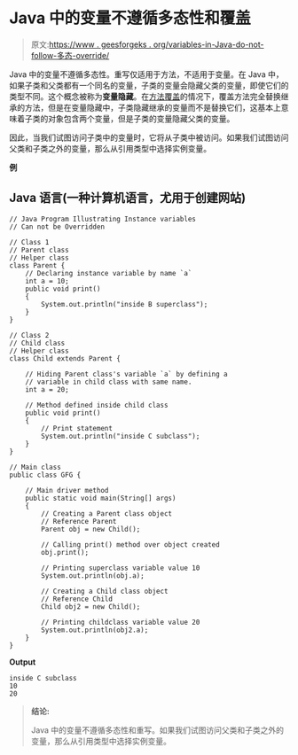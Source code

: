 # Java 中的变量不遵循多态性和覆盖

> 原文:[https://www . geesforgeks . org/variables-in-Java-do-not-follow-多态-override/](https://www.geeksforgeeks.org/variables-in-java-do-not-follow-polymorphism-and-overriding/)

Java 中的变量不遵循多态性。重写仅适用于方法，不适用于变量。在 Java 中，如果子类和父类都有一个同名的变量，子类的变量会隐藏父类的变量，即使它们的类型不同。这个概念被称为**变量隐藏**。在[方法覆盖](https://www.geeksforgeeks.org/overriding-in-java/)的情况下，覆盖方法完全替换继承的方法，但是在变量隐藏中，子类隐藏继承的变量而不是替换它们，这基本上意味着子类的对象包含两个变量，但是子类的变量隐藏父类的变量。

因此，当我们试图访问子类中的变量时，它将从子类中被访问。如果我们试图访问父类和子类之外的变量，那么从引用类型中选择实例变量。

**例**

## Java 语言(一种计算机语言，尤用于创建网站)

```
// Java Program Illustrating Instance variables
// Can not be Overridden

// Class 1
// Parent class
// Helper class
class Parent {
    // Declaring instance variable by name `a`
    int a = 10;
    public void print()
    {
        System.out.println("inside B superclass");
    }
}

// Class 2
// Child class
// Helper class
class Child extends Parent {

    // Hiding Parent class's variable `a` by defining a
    // variable in child class with same name.
    int a = 20;

    // Method defined inside child class
    public void print()
    {
        // Print statement
        System.out.println("inside C subclass");
    }
}

// Main class
public class GFG {

    // Main driver method
    public static void main(String[] args)
    {
        // Creating a Parent class object
        // Reference Parent
        Parent obj = new Child();

        // Calling print() method over object created
        obj.print();

        // Printing superclass variable value 10
        System.out.println(obj.a);

        // Creating a Child class object
        // Reference Child
        Child obj2 = new Child();

        // Printing childclass variable value 20
        System.out.println(obj2.a);
    }
}
```

**Output**

```
inside C subclass
10
20

```

> **结论:**
> 
> Java 中的变量不遵循多态性和重写。如果我们试图访问父类和子类之外的变量，那么从引用类型中选择实例变量。